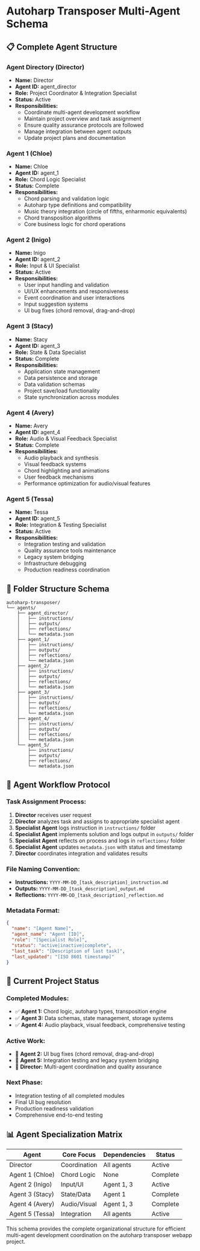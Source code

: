 # Autoharp Transposer Multi-Agent Schema

## 📋 **Complete Agent Structure**

### **Agent Directory (Director)**
- **Name:** Director
- **Agent ID:** agent_director
- **Role:** Project Coordinator & Integration Specialist
- **Status:** Active
- **Responsibilities:**
  - Coordinate multi-agent development workflow
  - Maintain project overview and task assignment
  - Ensure quality assurance protocols are followed
  - Manage integration between agent outputs
  - Update project plans and documentation

### **Agent 1 (Chloe)**
- **Name:** Chloe
- **Agent ID:** agent_1
- **Role:** Chord Logic Specialist
- **Status:** Complete
- **Responsibilities:**
  - Chord parsing and validation logic
  - Autoharp type definitions and compatibility
  - Music theory integration (circle of fifths, enharmonic equivalents)
  - Chord transposition algorithms
  - Core business logic for chord operations

### **Agent 2 (Inigo)**
- **Name:** Inigo
- **Agent ID:** agent_2
- **Role:** Input & UI Specialist
- **Status:** Active
- **Responsibilities:**
  - User input handling and validation
  - UI/UX enhancements and responsiveness
  - Event coordination and user interactions
  - Input suggestion systems
  - UI bug fixes (chord removal, drag-and-drop)

### **Agent 3 (Stacy)**
- **Name:** Stacy
- **Agent ID:** agent_3
- **Role:** State & Data Specialist
- **Status:** Complete
- **Responsibilities:**
  - Application state management
  - Data persistence and storage
  - Data validation schemas
  - Project save/load functionality
  - State synchronization across modules

### **Agent 4 (Avery)**
- **Name:** Avery
- **Agent ID:** agent_4
- **Role:** Audio & Visual Feedback Specialist
- **Status:** Complete
- **Responsibilities:**
  - Audio playback and synthesis
  - Visual feedback systems
  - Chord highlighting and animations
  - User feedback mechanisms
  - Performance optimization for audio/visual features

### **Agent 5 (Tessa)**
- **Name:** Tessa
- **Agent ID:** agent_5
- **Role:** Integration & Testing Specialist
- **Status:** Active
- **Responsibilities:**
  - Integration testing and validation
  - Quality assurance tools maintenance
  - Legacy system bridging
  - Infrastructure debugging
  - Production readiness coordination

## 📁 **Folder Structure Schema**

```
autoharp-transposer/
└── agents/
    ├── agent_director/
    │   ├── instructions/
    │   ├── outputs/
    │   ├── reflections/
    │   └── metadata.json
    ├── agent_1/
    │   ├── instructions/
    │   ├── outputs/
    │   ├── reflections/
    │   └── metadata.json
    ├── agent_2/
    │   ├── instructions/
    │   ├── outputs/
    │   ├── reflections/
    │   └── metadata.json
    ├── agent_3/
    │   ├── instructions/
    │   ├── outputs/
    │   ├── reflections/
    │   └── metadata.json
    ├── agent_4/
    │   ├── instructions/
    │   ├── outputs/
    │   ├── reflections/
    │   └── metadata.json
    └── agent_5/
        ├── instructions/
        ├── outputs/
        ├── reflections/
        └── metadata.json
```

## 🔄 **Agent Workflow Protocol**

### **Task Assignment Process:**
1. **Director** receives user request
2. **Director** analyzes task and assigns to appropriate specialist agent
3. **Specialist Agent** logs instruction in `instructions/` folder
4. **Specialist Agent** implements solution and logs output in `outputs/` folder
5. **Specialist Agent** reflects on process and logs in `reflections/` folder
6. **Specialist Agent** updates `metadata.json` with status and timestamp
7. **Director** coordinates integration and validates results

### **File Naming Convention:**
- **Instructions:** `YYYY-MM-DD_[task_description]_instruction.md`
- **Outputs:** `YYYY-MM-DD_[task_description]_output.md`
- **Reflections:** `YYYY-MM-DD_[task_description]_reflection.md`

### **Metadata Format:**
```json
{
  "name": "[Agent Name]",
  "agent_name": "Agent [ID]",
  "role": "[Specialist Role]",
  "status": "active|inactive|complete",
  "last_task": "[Description of last task]",
  "last_updated": "[ISO 8601 timestamp]"
}
```

## 🎯 **Current Project Status**

### **Completed Modules:**
- ✅ **Agent 1:** Chord logic, autoharp types, transposition engine
- ✅ **Agent 3:** Data schemas, state management, storage systems
- ✅ **Agent 4:** Audio playback, visual feedback, comprehensive testing

### **Active Work:**
- 🔄 **Agent 2:** UI bug fixes (chord removal, drag-and-drop)
- 🔄 **Agent 5:** Integration testing and legacy system bridging
- 🔄 **Director:** Multi-agent coordination and quality assurance

### **Next Phase:**
- Integration testing of all completed modules
- Final UI bug resolution
- Production readiness validation
- Comprehensive end-to-end testing

## 📊 **Agent Specialization Matrix**

| Agent | Core Focus | Dependencies | Status |
|-------|------------|--------------|---------|
| Director | Coordination | All agents | Active |
| Agent 1 (Chloe) | Chord Logic | None | Complete |
| Agent 2 (Inigo) | Input/UI | Agent 1, 3 | Active |
| Agent 3 (Stacy) | State/Data | Agent 1 | Complete |
| Agent 4 (Avery) | Audio/Visual | Agent 1, 3 | Complete |
| Agent 5 (Tessa) | Integration | All agents | Active |

This schema provides the complete organizational structure for efficient multi-agent development coordination on the autoharp transposer webapp project.
